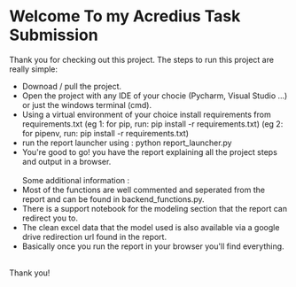 # Welcome To my Acredius Task Submission
Thank you for checking out this project.
The steps to run this project are really simple:
  - Downoad / pull the project.
  - Open the project with any IDE of your chocie (Pycharm, Visual Studio ...) or just the windows terminal (cmd).
  - Using a virtual environment of your choice install requirements from requirements.txt
  (eg 1: for pip, run: pip install -r requirements.txt)
  (eg 2: for pipenv, run: pip install -r requirements.txt)
  - run the report launcher using : python report_launcher.py
  - You're good to go! you have the report explaining all the project steps and output in a browser.<br><br>
Some additional information :<br>
  - Most of the functions are well commented and seperated from the report and can be found in backend_functions.py.<br>
  - There is a support notebook for the modeling section that the report can redirect you to.<br>
  - The clean excel data that the model used is also available via a google drive redirection url found in the report.<br>
  - Basically once you run the report in your browser you'll find everything.<br><br>
  
  Thank you!

